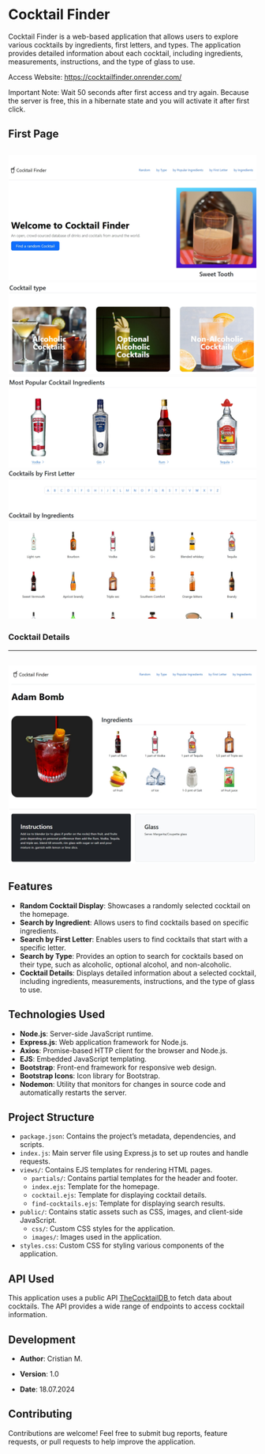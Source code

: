 # Cocktail Finder

Cocktail Finder is a web-based application that allows users to explore various cocktails by ingredients, first letters, and types. The application provides detailed information about each cocktail, including ingredients, measurements, instructions, and the type of glass to use.

Access Website: <a href="https://cocktailfinder.onrender.com/" target="_blank">https://cocktailfinder.onrender.com/</a>


Important Note: Wait 50 seconds after first access and try again. Because the server is free, this in a hibernate state and you will activate it after first click.

## First Page
![Header](<resources/1. Cocktail Finder - Header.jpg>)
![Cocktail By Type](<resources/2. Cocktail Finder - By Type.jpg>)
![Cocktail By Popular Ingredients](<resources/3. Cocktail Finder - By Popular Ingredients.jpg>)
![Cocktail By Ingredients](<resources/4. Cocktail Finder - By Ingredients.jpg>)
---
### Cocktail Details
---
![Cocktail Details](<resources/5. Cocktail Finder - Cocktail Details.jpg>)
---
## Features

- **Random Cocktail Display**: Showcases a randomly selected cocktail on the homepage.
- **Search by Ingredient**: Allows users to find cocktails based on specific ingredients.
- **Search by First Letter**: Enables users to find cocktails that start with a specific letter.
- **Search by Type**: Provides an option to search for cocktails based on their type, such as alcoholic, optional alcohol, and non-alcoholic.
- **Cocktail Details**: Displays detailed information about a selected cocktail, including ingredients, measurements, instructions, and the type of glass to use.

## Technologies Used

- **Node.js**: Server-side JavaScript runtime.
- **Express.js**: Web application framework for Node.js.
- **Axios**: Promise-based HTTP client for the browser and Node.js.
- **EJS**: Embedded JavaScript templating.
- **Bootstrap**: Front-end framework for responsive web design.
- **Bootstrap Icons**: Icon library for Bootstrap.
- **Nodemon**: Utility that monitors for changes in source code and automatically restarts the server.

## Project Structure

- `package.json`: Contains the project’s metadata, dependencies, and scripts.
- `index.js`: Main server file using Express.js to set up routes and handle requests.
- `views/`: Contains EJS templates for rendering HTML pages.
  - `partials/`: Contains partial templates for the header and footer.
  - `index.ejs`: Template for the homepage.
  - `cocktail.ejs`: Template for displaying cocktail details.
  - `find-cocktails.ejs`: Template for displaying search results.
- `public/`: Contains static assets such as CSS, images, and client-side JavaScript.
  - `css/`: Custom CSS styles for the application.
  - `images/`: Images used in the application.
- `styles.css`: Custom CSS for styling various components of the application.


## API Used
This application uses a public API <a href="https://www.thecocktaildb.com/api.php" target="_blank">TheCocktailDB </a> to fetch data about cocktails. The API provides a wide range of endpoints to access cocktail information.


## Development

- **Author**: Cristian M.

- **Version**: 1.0
- **Date**: 18.07.2024

## Contributing
Contributions are welcome! Feel free to submit bug reports, feature requests, or pull requests to help improve the application.